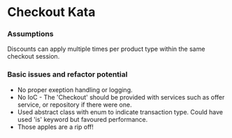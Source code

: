 # Checkout Kata

### Assumptions
Discounts can apply multiple times per product type within the same checkout session.

### Basic issues and refactor potential
* No proper exeption handling or logging.
* No IoC - The 'Checkout' should be provided with services such as offer service, or repository if there were one.
* Used abstract class with enum to indicate transaction type. Could have used 'is' keyword but favoured performance.
* Those apples are a rip off!
